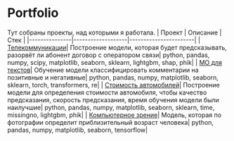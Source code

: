 # Portfolio
Тут собраны проекты, над которыми я работала.
| Проект       | Описание          | Стек                   |
|---------------|-------------------|-----------------------|
| [Телекоммуникации](Проект_телекоммуникации)| Построение модели, которая будет предсказывать, разорвёт ли абонент договор с оператором связи| python, pandas, numpy, scipy, matplotlib, seaborn, sklearn, lightgbm, shap, phik|
| [МО для текстов](Проект_мо_для_текстов)| Обучение модели классифицировать комментарии на позитивные и негативные| python, pandas, numpy, matplotlib, seaborn, sklearn, torch, transformers, re|
| [Стоимость автомобилей](Проект_стоимость_автомобилей)| Построение модели для определения стоимости автомобиля, чтобы качество предсказания, скорость предсказания, время обучения модели были наилучшие| python, pandas, numpy, matplotlib, seaborn, sklearn, time, missingno, lightgbm, phik|
| [Компьютерное зрение](Проект_компьютерное_зрение)| Модель, которая по фотографии определит приблизительный возраст человека| python, pandas, numpy, matplotlib, seaborn, tensorflow|
